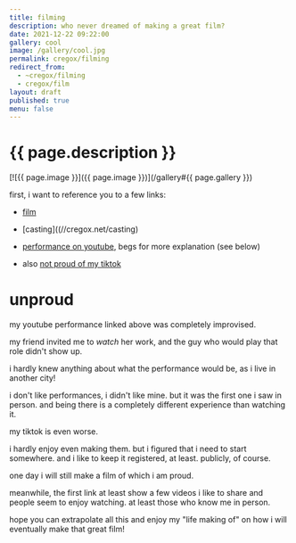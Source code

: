 ```yaml
---
title: filming
description: who never dreamed of making a great film?
date: 2021-12-22 09:22:00
gallery: cool
image: /gallery/cool.jpg
permalink: cregox/filming
redirect_from:
  - ~cregox/filming
  - cregox/film
layout: draft
published: true
menu: false
---
```


# {{ page.description }}

[![{{ page.image }}]({{ page.image }})](/gallery#{{ page.gallery }})

first, i want to reference you to a few links:

- [film](//cregox.net/film)

- [casting]((//cregox.net/casting)

- [performance on youtube](https://youtu.be/Y3Q7Gk06pb8), begs for more explanation (see below)

- also [not proud of my tiktok](https://vm.tiktok.com/ZM8cqKKMm/)

# unproud

my youtube performance linked above was completely improvised.

my friend invited me to *watch* her work, and the guy who would play that role didn't show up.

i hardly knew anything about what the performance would be, as i live in another city!

i don't like performances, i didn't like mine. but it was the first one i saw in person. and being there is a completely different experience than watching it.

my tiktok is even worse.

i hardly enjoy even making them. but i figured that i need to start somewhere. and i like to keep it registered, at least. publicly, of course.

one day i will still make a film of which i am proud.

meanwhile, the first link at least show a few videos i like to share and people seem to enjoy watching. at least those who know me in person.

hope you can extrapolate all this and enjoy my "life making of" on how i will eventually make that great film!
